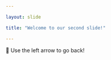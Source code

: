 ```yaml
---

layout: slide

title: "Welcome to our second slide!"

---
```


:panda_face:
Use the left arrow to go back!